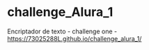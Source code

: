 # challenge_Alura_1
Encriptador de texto - challenge one - https://73025288L.github.io/challenge_alura_1/
